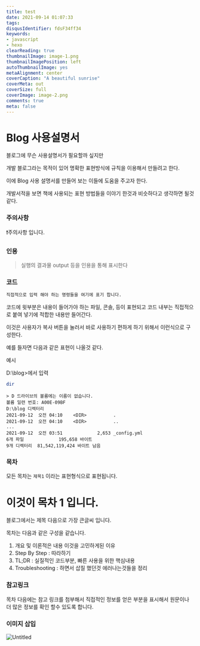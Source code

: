 ```yaml
---
title: test
date: 2021-09-14 01:07:33
tags:
disqusIdentifier: fdsF34ff34
keywords:
- javascript
- hexo
clearReading: true
thumbnailImage: image-1.png
thumbnailImagePosition: left
autoThumbnailImage: yes
metaAlignment: center
coverCaption: "A beautiful sunrise"
coverMeta: out
coverSize: full
coverImage: image-2.png
comments: true
meta: false
---
```

# Blog 사용설명서

블로그에 무슨 사용설명서가 필요할까 싶지만

개발 블로그라는 목적이 있어 명확한 표현방식에 규칙을 이용해서 만들려고 한다.

이에 Blog 사용 설명서를 만들어 보는 이들에 도움을 주고자 한다.

개발서적을 보면 책에 사용되는 표현 방법들을 이야기 한것과 비슷하다고 생각하면 될것 같다.

### 주의사항

❗주의사항 입니다.

### 인용

> 실행의 결과물 output 등을 인용을 통해 표시한다

### 코드

```bash
직접적으로 입력 해야 하는 명령들을 여기에 표기 합니다.
```

코드에 윗부분은 내용이 들어가야 하는 파일, 콘솔, 등이 표현되고 코드 내부는 직접적으로 붙여 넣기에 적합한 내용만 들어간다. 

이것은 사용자가 복사 버튼을 눌러서 바로 사용하기 편하게 하기 위해서 이런식으로 구성한다.

예를 들자면 다음과 같은 표현이 나올것 같다.

예시

D:\blog>에서 입력

```bash
dir
```

```
> D 드라이브의 볼륨에는 이름이 없습니다.
볼륨 일련 번호: A00E-09BF
D:\blog 디렉터리
2021-09-12  오전 04:10    <DIR>          .
2021-09-12  오전 04:10    <DIR>          ..
...
2021-09-12  오전 03:51             2,653 _config.yml
6개 파일             195,658 바이트
9개 디렉터리  81,542,119,424 바이트 남음
```

### 목차

모든 목차는 `제목1` 이라는 표현형식으로 표현됩니다.

# 이것이 목차 1 입니다.

블로그에서는 제목 다음으로 가장 큰글씨 입니다.

목차는 다음과 같은 구성을 같습니다.

1. 개요 및 이론적은 내용 이것을 고민하게된 이유
2. Step By Step : 따라하기
3. TL;DR : 실질적인 코드부분, 빠른 사용을 위한 핵심내용
4. Troubleshooting : 하면서 삽질 했던것 에러나는것들을 정리

### 참고링크

목차 다음에는 참고 링크를 첨부해서 직접적인 정보를 얻은 부분을 표시해서 원문이나 더 많은 정보를 확인 할수 있도록 합니다.

### 이미지 삽입

![Untitled](Blog%20%E1%84%89%E1%85%A1%E1%84%8B%E1%85%AD%E1%86%BC%E1%84%89%E1%85%A5%E1%86%AF%E1%84%86%E1%85%A7%E1%86%BC%E1%84%89%E1%85%A5%202da9fab5d29840edab4f59842e87c680/Untitled.png)